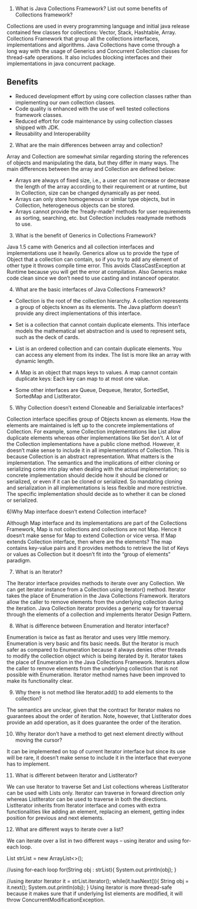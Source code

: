 1) What is Java Collections Framework? List out some benefits of Collections framework?

Collections are used in every programming language and initial java release contained few classes for collections: Vector, Stack, Hashtable, Array. 
Collections Framework that group all the collections interfaces, implementations and algorithms.
Java Collections have come through a long way with the usage of Generics and Concurrent Collection classes for thread-safe operations. It also includes blocking interfaces and their implementations in java concurrent package.

Benefits
--------
* Reduced development effort by using core collection classes rather than implementing our own collection classes.
* Code quality is enhanced with the use of well tested collections framework classes.
* Reduced effort for code maintenance by using collection classes shipped with JDK.
* Reusability and Interoperability

2) What are the main differences between array and collection?

Array and Collection are somewhat similar regarding storing the references of objects and manipulating the data, but they differ in many ways. The main differences between the array and Collection are defined below:

* Arrays are always of fixed size, i.e., a user can not increase or decrease the length of the array according to their requirement or at runtime, but In Collection, size can be changed dynamically as per need.
* Arrays can only store homogeneous or similar type objects, but in Collection, heterogeneous objects can be stored.
* Arrays cannot provide the ?ready-made? methods for user requirements as sorting, searching, etc. but Collection includes readymade methods to use.

3) What is the benefit of Generics in Collections Framework?

Java 1.5 came with Generics and all collection interfaces and implementations use it heavily. Generics allow us to provide the type of Object that a collection can contain, so if you try to add any element of other type it throws compile time error.
This avoids ClassCastException at Runtime because you will get the error at compilation. Also Generics make code clean since we don’t need to use casting and instanceof operator.

4) What are the basic interfaces of Java Collections Framework?

* Collection is the root of the collection hierarchy. A collection represents a group of objects known as its elements. The Java platform doesn’t provide any direct implementations of this interface.

* Set is a collection that cannot contain duplicate elements. This interface models the mathematical set abstraction and is used to represent sets, such as the deck of cards.

* List is an ordered collection and can contain duplicate elements. You can access any element from its index. The list is more like an array with dynamic length.

* A Map is an object that maps keys to values. A map cannot contain duplicate keys: Each key can map to at most one value.

* Some other interfaces are Queue, Dequeue, Iterator, SortedSet, SortedMap and ListIterator.

5) Why Collection doesn’t extend Cloneable and Serializable interfaces?

Collection interface specifies group of Objects known as elements. How the elements are maintained is left up to the concrete implementations of Collection. For example, some Collection implementations like List allow duplicate elements whereas other implementations like Set don’t.
A lot of the Collection implementations have a public clone method. However, it doesn’t make sense to include it in all implementations of Collection. This is because Collection is an abstract representation. What matters is the implementation.
The semantics and the implications of either cloning or serializing come into play when dealing with the actual implementation; so concrete implementation should decide how it should be cloned or serialized, or even if it can be cloned or serialized.
So mandating cloning and serialization in all implementations is less flexible and more restrictive. The specific implementation should decide as to whether it can be cloned or serialized.

6)Why Map interface doesn’t extend Collection interface?

Although Map interface and its implementations are part of the Collections Framework, Map is not collections and collections are not Map. Hence it doesn’t make sense for Map to extend Collection or vice versa.
If Map extends Collection interface, then where are the elements? The map contains key-value pairs and it provides methods to retrieve the list of Keys or values as Collection but it doesn’t fit into the “group of elements” paradigm.

7) What is an Iterator?

The Iterator interface provides methods to iterate over any Collection. We can get iterator instance from a Collection using iterator() method. Iterator takes the place of Enumeration in the Java Collections Framework. Iterators allow the caller to remove elements from the underlying collection during the iteration. Java Collection iterator provides a generic way for traversal through the elements of a collection and implements Iterator Design Pattern.

8) What is difference between Enumeration and Iterator interface?

Enumeration is twice as fast as Iterator and uses very little memory. Enumeration is very basic and fits basic needs. But the Iterator is much safer as compared to Enumeration because it always denies other threads to modify the collection object which is being iterated by it.
Iterator takes the place of Enumeration in the Java Collections Framework. Iterators allow the caller to remove elements from the underlying collection that is not possible with Enumeration. Iterator method names have been improved to make its functionality clear.

9) Why there is not method like Iterator.add() to add elements to the collection?

The semantics are unclear, given that the contract for Iterator makes no guarantees about the order of iteration. Note, however, that ListIterator does provide an add operation, as it does guarantee the order of the iteration.

10) Why Iterator don’t have a method to get next element directly without moving the cursor?

It can be implemented on top of current Iterator interface but since its use will be rare, it doesn’t make sense to include it in the interface that everyone has to implement.

11) What is different between Iterator and ListIterator?

We can use Iterator to traverse Set and List collections whereas ListIterator can be used with Lists only.
Iterator can traverse in forward direction only whereas ListIterator can be used to traverse in both the directions.
ListIterator inherits from Iterator interface and comes with extra functionalities like adding an element, replacing an element, getting index position for previous and next elements.

12) What are different ways to iterate over a list?

We can iterate over a list in two different ways – using iterator and using for-each loop.

List<String> strList = new ArrayList<>();

//using for-each loop
for(String obj : strList){
    System.out.println(obj);
}

//using iterator
Iterator<String> it = strList.iterator();
while(it.hasNext()){
    String obj = it.next();
    System.out.println(obj);
}
Using iterator is more thread-safe because it makes sure that if underlying list elements are modified, it will throw ConcurrentModificationException.
